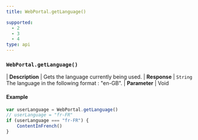 ```yaml
---
title: WebPortal.getLanguage()

supported:
  - 2
  - 3
  - 4
type: api
---
```


### `WebPortal.getLanguage()`

| **Description** | Gets the language currently being used.
| **Response** | `String`  The language in the following format : "en-GB".
| **Parameter**   | Void 

#### Example

```javascript
var userLanguage = WebPortal.getLanguage()
// userLanguage = "fr-FR"
if (userLanguage === "fr-FR") {
	ContentInFrench()
}
```